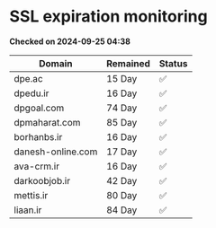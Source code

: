 # SSL expiration monitoring

**Checked on 2024-09-25 04:38**

| Domain | Remained | Status       |
|--------|----------|--------------|
| dpe.ac     | 15 Day   | ✅ |
| dpedu.ir     | 16 Day   | ✅ |
| dpgoal.com     | 74 Day   | ✅ |
| dpmaharat.com     | 85 Day   | ✅ |
| borhanbs.ir     | 16 Day   | ✅ |
| danesh-online.com     | 17 Day   | ✅ |
| ava-crm.ir     | 16 Day   | ✅ |
| darkoobjob.ir     | 42 Day   | ✅ |
| mettis.ir     | 80 Day   | ✅ |
| liaan.ir     | 84 Day   | ✅ |
